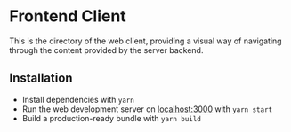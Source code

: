 # Frontend Client

This is the directory of the web client, providing a visual way of navigating through the content provided by the server backend.

## Installation

* Install dependencies with `yarn`
* Run the web development server on [localhost:3000](http://localhost:3000) with `yarn start`
* Build a production-ready bundle with `yarn build`

